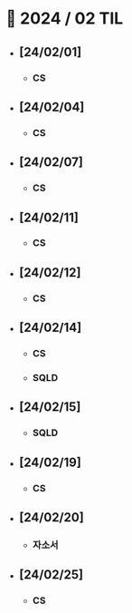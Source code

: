 # 🚩 2024 / 02 TIL

- ## **[24/02/01]**

  - ### CS

- ## **[24/02/04]**

  - ### CS

- ## **[24/02/07]**

  - ### CS

- ## **[24/02/11]**

  - ### CS

- ## **[24/02/12]**

  - ### CS

- ## **[24/02/14]**

  - ### CS
  - ### SQLD

- ## **[24/02/15]**

  - ### SQLD

- ## **[24/02/19]**

  - ### CS

- ## **[24/02/20]**

  - ### 자소서

- ## **[24/02/25]**
  - ### CS
